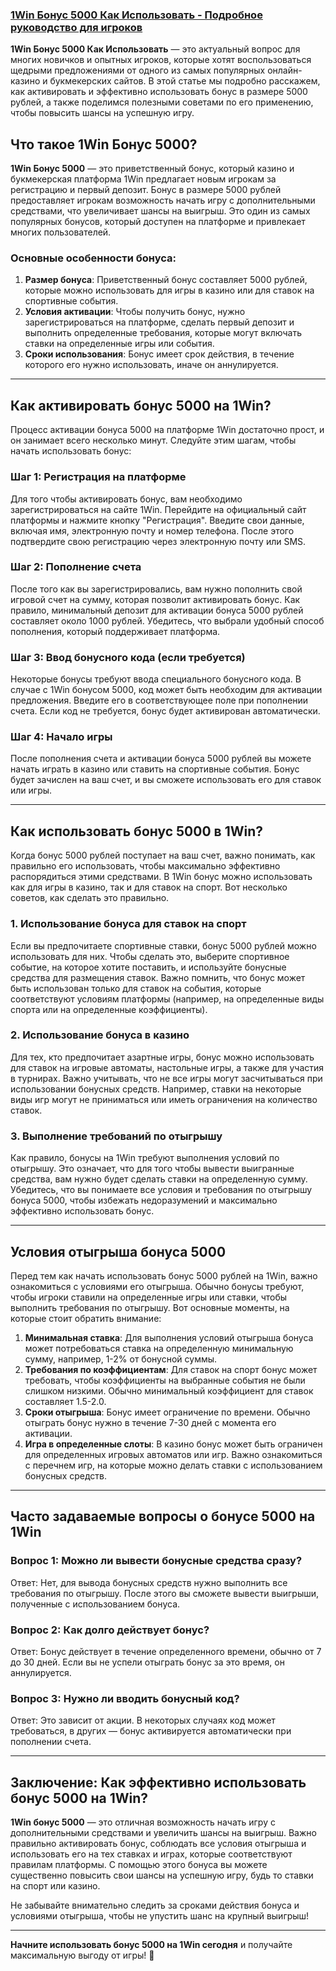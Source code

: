 ### [1Win Бонус 5000 Как Использовать - Подробное руководство для игроков](https://brandplay.link/9sD8CZLQ)

**1Win Бонус 5000 Как Использовать** — это актуальный вопрос для многих новичков и опытных игроков, которые хотят воспользоваться щедрыми предложениями от одного из самых популярных онлайн-казино и букмекерских сайтов. В этой статье мы подробно расскажем, как активировать и эффективно использовать бонус в размере 5000 рублей, а также поделимся полезными советами по его применению, чтобы повысить шансы на успешную игру.

## Что такое 1Win Бонус 5000?

**1Win Бонус 5000** — это приветственный бонус, который казино и букмекерская платформа 1Win предлагает новым игрокам за регистрацию и первый депозит. Бонус в размере 5000 рублей предоставляет игрокам возможность начать игру с дополнительными средствами, что увеличивает шансы на выигрыш. Это один из самых популярных бонусов, который доступен на платформе и привлекает многих пользователей.

### Основные особенности бонуса:

1. **Размер бонуса**: Приветственный бонус составляет 5000 рублей, которые можно использовать для игры в казино или для ставок на спортивные события.
2. **Условия активации**: Чтобы получить бонус, нужно зарегистрироваться на платформе, сделать первый депозит и выполнить определенные требования, которые могут включать ставки на определенные игры или события.
3. **Сроки использования**: Бонус имеет срок действия, в течение которого его нужно использовать, иначе он аннулируется.

***

## Как активировать бонус 5000 на 1Win?

Процесс активации бонуса 5000 на платформе 1Win достаточно прост, и он занимает всего несколько минут. Следуйте этим шагам, чтобы начать использовать бонус:

### Шаг 1: Регистрация на платформе

Для того чтобы активировать бонус, вам необходимо зарегистрироваться на сайте 1Win. Перейдите на официальный сайт платформы и нажмите кнопку "Регистрация". Введите свои данные, включая имя, электронную почту и номер телефона. После этого подтвердите свою регистрацию через электронную почту или SMS.

### Шаг 2: Пополнение счета

После того как вы зарегистрировались, вам нужно пополнить свой игровой счет на сумму, которая позволит активировать бонус. Как правило, минимальный депозит для активации бонуса 5000 рублей составляет около 1000 рублей. Убедитесь, что выбрали удобный способ пополнения, который поддерживает платформа.

### Шаг 3: Ввод бонусного кода (если требуется)

Некоторые бонусы требуют ввода специального бонусного кода. В случае с 1Win бонусом 5000, код может быть необходим для активации предложения. Введите его в соответствующее поле при пополнении счета. Если код не требуется, бонус будет активирован автоматически.

### Шаг 4: Начало игры

После пополнения счета и активации бонуса 5000 рублей вы можете начать играть в казино или ставить на спортивные события. Бонус будет зачислен на ваш счет, и вы сможете использовать его для ставок или игры.

***

## Как использовать бонус 5000 в 1Win?

Когда бонус 5000 рублей поступает на ваш счет, важно понимать, как правильно его использовать, чтобы максимально эффективно распорядиться этими средствами. В 1Win бонус можно использовать как для игры в казино, так и для ставок на спорт. Вот несколько советов, как сделать это правильно.

### 1. **Использование бонуса для ставок на спорт**

Если вы предпочитаете спортивные ставки, бонус 5000 рублей можно использовать для них. Чтобы сделать это, выберите спортивное событие, на которое хотите поставить, и используйте бонусные средства для размещения ставок. Важно помнить, что бонус может быть использован только для ставок на события, которые соответствуют условиям платформы (например, на определенные виды спорта или на определенные коэффициенты).

### 2. **Использование бонуса в казино**

Для тех, кто предпочитает азартные игры, бонус можно использовать для ставок на игровые автоматы, настольные игры, а также для участия в турнирах. Важно учитывать, что не все игры могут засчитываться при использовании бонусных средств. Например, ставки на некоторые виды игр могут не приниматься или иметь ограничения на количество ставок.

### 3. **Выполнение требований по отыгрышу**

Как правило, бонусы на 1Win требуют выполнения условий по отыгрышу. Это означает, что для того чтобы вывести выигранные средства, вам нужно будет сделать ставки на определенную сумму. Убедитесь, что вы понимаете все условия и требования по отыгрышу бонуса 5000, чтобы избежать недоразумений и максимально эффективно использовать бонус.

***

## Условия отыгрыша бонуса 5000

Перед тем как начать использовать бонус 5000 рублей на 1Win, важно ознакомиться с условиями его отыгрыша. Обычно бонусы требуют, чтобы игроки ставили на определенные игры или ставки, чтобы выполнить требования по отыгрышу. Вот основные моменты, на которые стоит обратить внимание:

1. **Минимальная ставка**: Для выполнения условий отыгрыша бонуса может потребоваться ставка на определенную минимальную сумму, например, 1-2% от бонусной суммы.
2. **Требования по коэффициентам**: Для ставок на спорт бонус может требовать, чтобы коэффициенты на выбранные события не были слишком низкими. Обычно минимальный коэффициент для ставок составляет 1.5-2.0.
3. **Сроки отыгрыша**: Бонус имеет ограничение по времени. Обычно отыграть бонус нужно в течение 7-30 дней с момента его активации.
4. **Игра в определенные слоты**: В казино бонус может быть ограничен для определенных игровых автоматов или игр. Важно ознакомиться с перечнем игр, на которые можно делать ставки с использованием бонусных средств.

***

## Часто задаваемые вопросы о бонусе 5000 на 1Win

### Вопрос 1: Можно ли вывести бонусные средства сразу?

Ответ: Нет, для вывода бонусных средств нужно выполнить все требования по отыгрышу. После этого вы сможете вывести выигрыши, полученные с использованием бонуса.

### Вопрос 2: Как долго действует бонус?

Ответ: Бонус действует в течение определенного времени, обычно от 7 до 30 дней. Если вы не успели отыграть бонус за это время, он аннулируется.

### Вопрос 3: Нужно ли вводить бонусный код?

Ответ: Это зависит от акции. В некоторых случаях код может требоваться, в других — бонус активируется автоматически при пополнении счета.

***

## Заключение: Как эффективно использовать бонус 5000 на 1Win?

**1Win бонус 5000** — это отличная возможность начать игру с дополнительными средствами и увеличить шансы на выигрыш. Важно правильно активировать бонус, соблюдать все условия отыгрыша и использовать его на тех ставках и играх, которые соответствуют правилам платформы. С помощью этого бонуса вы можете существенно повысить свои шансы на успешную игру, будь то ставки на спорт или казино.

Не забывайте внимательно следить за сроками действия бонуса и условиями отыгрыша, чтобы не упустить шанс на крупный выигрыш!

***

**Начните использовать бонус 5000 на 1Win сегодня** и получайте максимальную выгоду от игры! 🎉
